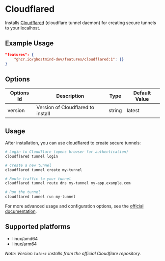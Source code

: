 # Cloudflared

Installs [Cloudflared](https://developers.cloudflare.com/cloudflare-one/connections/connect-apps/install-and-setup/) (cloudflare tunnel daemon) for creating secure tunnels to your localhost.

## Example Usage

```json
"features": {
    "ghcr.io/ghostmind-dev/features/cloudflared:1": {}
}
```

## Options

| Options Id | Description                       | Type   | Default Value |
| ---------- | --------------------------------- | ------ | ------------- |
| version    | Version of Cloudflared to install | string | latest        |

## Usage

After installation, you can use cloudflared to create secure tunnels:

```bash
# Login to Cloudflare (opens browser for authentication)
cloudflared tunnel login

# Create a new tunnel
cloudflared tunnel create my-tunnel

# Route traffic to your tunnel
cloudflared tunnel route dns my-tunnel my-app.example.com

# Run the tunnel
cloudflared tunnel run my-tunnel
```

For more advanced usage and configuration options, see the [official documentation](https://developers.cloudflare.com/cloudflare-one/connections/connect-apps/).

## Supported platforms

- linux/amd64
- linux/arm64

_Note: Version `latest` installs from the official Cloudflare repository._
